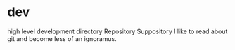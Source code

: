 # dev
high level development directory
Repository Suppository
I like to read about git
and become less of an ignoramus.
